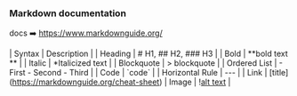 ### Markdown documentation

docs ➡️ https://www.markdownguide.org/

| Syntax | Description |
| Heading | \# H1, \## H2, \### H3 |
| Bold | \*\*bold text \*\* |
| Italic | \*Italicized text |
| Blockquote | \> blockquote |
| Ordered List | \- First \- Second \- Third |
| Code | \`code\` |
| Horizontal Rule | \--- |
| Link | \[title](https://markdownguide.org/cheat-sheet)
| Image | \![alt text](image.jpg) |

